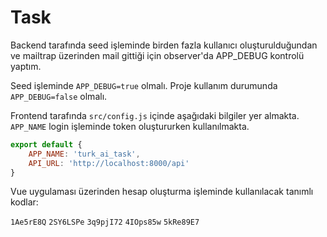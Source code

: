 # Task

Backend tarafında seed işleminde birden fazla kullanıcı oluşturulduğundan ve mailtrap üzerinden mail gittiği için observer'da APP_DEBUG kontrolü yaptım. 

Seed işleminde `APP_DEBUG=true` olmalı. Proje kullanım durumunda `APP_DEBUG=false` olmalı.

Frontend tarafında `src/config.js` içinde aşağıdaki bilgiler yer almakta. `APP_NAME` login işleminde token oluştururken kullanılmakta.

```js
export default {
    APP_NAME: 'turk_ai_task',
    API_URL: 'http://localhost:8000/api'
}
```

Vue uygulaması üzerinden hesap oluşturma işleminde kullanılacak tanımlı kodlar: 

`1Ae5rE8Q` 
`2SY6LSPe` 
`3q9pjI72` 
`4IOps85w` 
`5kRe89E7`
